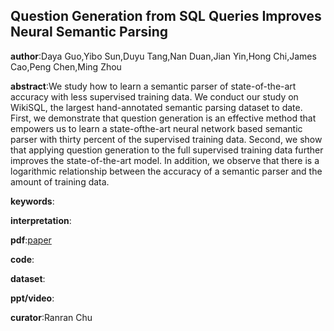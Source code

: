 ## Question Generation from SQL Queries Improves Neural Semantic Parsing

**author**:Daya Guo,Yibo Sun,Duyu Tang,Nan Duan,Jian Yin,Hong Chi,James Cao,Peng Chen,Ming Zhou

**abstract**:We study how to learn a semantic parser
of state-of-the-art accuracy with less supervised training data. We conduct our study on WikiSQL, the largest hand-annotated semantic parsing dataset to date. First, we demonstrate that question generation is an effective method that empowers us to learn a state-ofthe-art neural network based semantic parser with thirty percent of the supervised training data. Second, we show that applying question generation to the full supervised training data further improves the state-of-the-art model. In addition, we observe that there is a logarithmic relationship between the accuracy of a semantic parser and the amount of training data.

**keywords**:

**interpretation**:

**pdf**:[paper](https://www.aclweb.org/anthology/D18-1188.pdf)

**code**:

**dataset**:

**ppt/video**:

**curator**:Ranran Chu